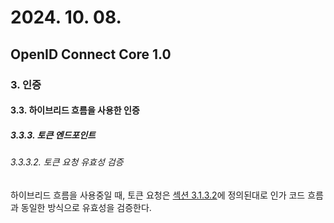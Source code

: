 # 2024. 10. 08.

## OpenID Connect Core 1.0

### 3. 인증

#### 3.3. 하이브리드 흐름을 사용한 인증

##### 3.3.3. 토큰 엔드포인트

###### 3.3.3.2. 토큰 요청 유효성 검증

하이브리드 흐름을 사용중일 때, 토큰 요청은 [섹션 3.1.3.2][oidc-core-section-3-1-3-2]에 정의된대로 인가 코드 흐름과 동일한 방식으로 유효성을 검증한다.





[oidc-core-section-3-1-3-2]: https://openid.net/specs/openid-connect-core-1_0.html#TokenRequestValidation
